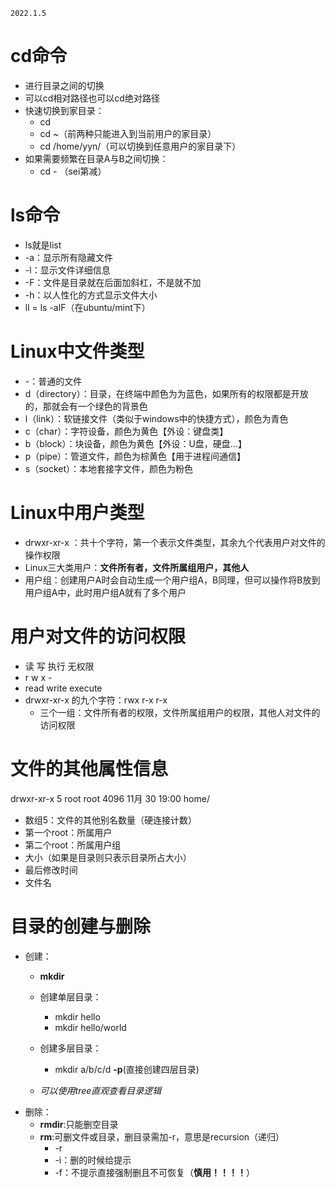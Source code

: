 ```
2022.1.5
```

# cd命令
- 进行目录之间的切换
- 可以cd相对路径也可以cd绝对路径
- 快速切换到家目录：
    - cd 
    - cd ~（前两种只能进入到当前用户的家目录）
    - cd /home/yyn/（可以切换到任意用户的家目录下）
- 如果需要频繁在目录A与B之间切换：
    - cd - （sei第减）

# ls命令
- ls就是list
- -a：显示所有隐藏文件
- -l：显示文件详细信息
- -F：文件是目录就在后面加斜杠，不是就不加
- -h：以人性化的方式显示文件大小
- ll = ls -alF（在ubuntu/mint下）

# Linux中文件类型
- -：普通的文件
- d（directory）：目录，在终端中颜色为为蓝色，如果所有的权限都是开放的，那就会有一个绿色的背景色
- l（link）：软链接文件（类似于windows中的快捷方式），颜色为青色
- c（char）：字符设备，颜色为黄色【外设：键盘类】
- b（block）：块设备，颜色为黄色【外设：U盘，硬盘...】
- p（pipe）：管道文件，颜色为棕黄色【用于进程间通信】
- s（socket）：本地套接字文件，颜色为粉色

# Linux中用户类型
- drwxr-xr-x ：共十个字符，第一个表示文件类型，其余九个代表用户对文件的操作权限
- Linux三大类用户：**文件所有者，文件所属组用户，其他人**
- 用户组：创建用户A时会自动生成一个用户组A，B同理，但可以操作将B放到用户组A中，此时用户组A就有了多个用户

# 用户对文件的访问权限
- 读 写 执行 无权限
- r  w  x   -
- read write execute
- drwxr-xr-x 的九个字符：rwx r-x r-x
    - 三个一组：文件所有者的权限，文件所属组用户的权限，其他人对文件的访问权限

# 文件的其他属性信息
drwxr-xr-x   5 root root  4096 11月 30 19:00 home/
- 数组5：文件的其他别名数量（硬连接计数）
- 第一个root：所属用户
- 第二个root：所属用户组
- 大小（如果是目录则只表示目录所占大小）
- 最后修改时间
- 文件名

# 目录的创建与删除
- 创建：
    - **mkdir** 
    - 创建单层目录：
        - mkdir hello
        - mkdir hello/world
    - 创建多层目录：
        - mkdir a/b/c/d **-p**(直接创建四层目录)

    - _可以使用tree直观查看目录逻辑_
- 删除：
    - **rmdir**:只能删空目录
    - **rm**:可删文件或目录，删目录需加-r，意思是recursion（递归）
        - -r
        - -i：删的时候给提示
        - -f：不提示直接强制删且不可恢复（**慎用！！！！**）
